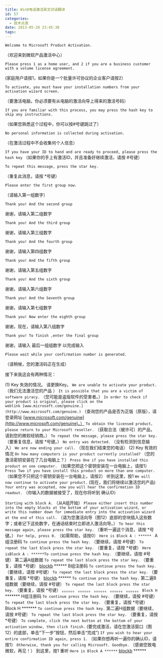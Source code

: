 ```yaml
---
title: Win8电话激活英文对话翻译
id: 57
categories:
  - 技术点滴
date: 2013-05-28 23:45:30
tags:
---
```


`Welcome to Microsoft Product Activation.`

（欢迎来到微软产品激活中心）

`Please press 1 as a home user, and 2 if you are a business customer with a volume license agreement.`

(家庭用户请按1，如果你是一个批量许可协议的企业客户请按2）

`To activate, you must have your installation numbers from your activation wizard screen.`

（要激活电脑，你必须要有从电脑的激活向导上得来的激活号码）

`If you are familiar with this process, you may press the hash key to skip any instructions.`

（如果您熟悉这个过程中，你可以按#号键跳过了）

`No personal information is collected during activation.`

（在激活过程中不会收集何个人信息）
<!--more-->
`If you have your ID to hand and are ready to proceed, please press the hash key`
（如果你的手上有激活ID，并且准备好继续激活，请按 #号键）

`To repeat this message, press the star key.`

（重复此消息，请按 *号键）

`Please enter the first group now.`

（请输入第一组数字）

`Thank you! And the second group`

谢谢，请输入第二组数字

`Thank you! And the third group`

谢谢，请输入第三组数字

`Thank you! And the fourth group`

谢谢，请输入第四组数字

`Thank you! And the fifth group`

谢谢，请输入第五组数字

`Thank you! And the sixth group`

谢谢，请输入第六组数字

`Thank you! And the Seventh group`

谢谢，请输入第七组数字

`Thank you! Now enter the eighth group`

谢谢，现在，请输入第八组数字

`Thank you! To finish ,enter the final group`

谢谢，请输入 最后一组组数字 以完成输入

`Please wait while your confirmation number is generated.`

（请稍候，您的激活码正在生成）

接下来我这会有两种情况：

(1) Key 失效的情况。
请更换Key。
`We are unable to activate your product.`
（我们无法激活您的产品 ）
`It is possible that you are a victim of software piracy.`
（您可能是盗版软件的受害者。）
`In order to check if your product is original, please click on the weblink [www.microsoft.com/genuine.](http://www.microsoft.com/genuine.)`
（查询您的产品是否为正版（原版），请登录网址 [www.microsoft.com/genuine](http://www.microsoft.com/genuine)。）
`To obtain the licensed product，please return to your Microsoft reseller.`
（获取合法（被许可）的产品，请到您的微软经销商。）
`To repeat the message, please press the star key.`
（要重复信息，请按 *号键。）
`No entry was detected.`
（没有检测到信息输入）
`We are now ending your call.`
（现在我们结束您的电话）
(2) Key 有效的情况
`On how many computers is your product currently installed?`
（您的激活密钥安装在了几台电脑上？）
`Press One if you have installed this product on one computer.`
（如果您把这个密钥安装在一台电脑上，请按1）
`Press Two if you have install this product on more than one computer.`
（如果您不只把这个密钥安装在一台电脑上，请按2）
听到这里，按1
`We will now continue to activate your product.`
(现在，我们将继续以激活您的产品)
`Your entry was accepted, now you will hear the confirmation ID readout.`
（你输入的数据被接受了，现在你将听到 确认ID）

`Starting with block A.`
（从A组开始）
`Please either insert this number into the empty blocks at the bottom of your activation wizard, or write this number down for immediate entry into the activation wizard at the end of this call.`
（请为您激活向导（图12）底部的空块插入这些数字；或者记下这些数字，在通话结束时立即进入激活向导。）
`To hear this message again, please press the star key.`
（重听一遍这个消息，请按 *号键。）
`For help, press 0.`
（如需帮助，请按0）
`Here is Block A : ****** `
A组注册码
`To continue press the hash key.`
（要继续，请按 #号键）
`To repeat the last block press the star key.`
（要重复，请按 *号键）
`Here isBlock A : ******To continue press the hash key.`
（要继续，请按 #号键）
第二遍A组数据
`To repeat the last block press the star key.`
（要重复，请按 *号键）
[blockb](http://tieba.baidu.com/f?kw=blockb&amp;fr=hot_word) ****** B组注册码
`To continue press the hash key.`
（要继续，请按 #号键）
`To repeat the last block press the star key.`
（要重复，请按 *号键）
[blockb](http://tieba.baidu.com/f?kw=blockb&amp;fr=hot_word) ******
`To continue press the hash key.`
第二遍B组数据（要继续，请按 #号键）
`To repeat the last block press the star key.`
（要重复，请按 *号键）
。。。。。。 。。。。。。 。。。。。。 。。。。。。 。。。。。。
`Block H` ******* H组注册码
`To continue press the hash key.`
（要继续，请按 #号键）
`To repeat the last block press the star key.`
（要重复，请按 *号键）Block H *******
`To continue press the hash key.`
第二遍H组数据（要继续，请按 #号键）
`To repeat the last block press the star key.`
（要重复，请按 *号键）
`To complete, click the next button at the bottom of your activation window, then click finish.`
(要完成激活，请在您激活窗口（图12）的底部，单击“下一步”按钮，然后单击“完成”)
`If you wish to hear your entire confirmation ID again, press 1.`
（如果你想再听一遍你的确认ID，请按1）
`Otherwise, thank you for calling Microsoft. Goodbye.`
（感谢您致电微软，再见！）
到这里，按1 重听
`Here is Block A ******`
[blockb](http://tieba.baidu.com/f?kw=blockb&amp;fr=hot_word) ******